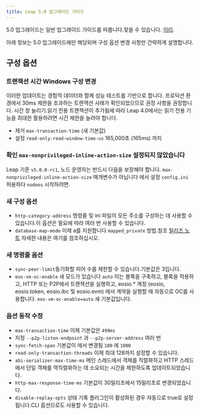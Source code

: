 ```yaml
---
title: Leap 5.0 업그레이드 가이드
---
```


5.0 업그레이드는 일반 업그레이드 가이드를 따릅니다.찾을 수 있습니다. [이리](./01_general-upgrade-guide.md).

아래 정보는 5.0 업그레이드에만 해당되며 구성 옵션 변경 사항만 간략하게 설명합니다.

## 구성 옵션

### 트랜잭션 시간 Windows 구성 변경

이러한 업데이트는 경험적 데이터와 함께 성능 테스트를 기반으로 합니다.
프로덕션 환경에서 30ms 제한을 초과하는 트랜잭션 사례가 확인되었으므로 권장 사항을 권장합니다. 
시간 창 늘리기.읽기 전용 트랜잭션이 추가됨에 따라 
Leap 4.0에서는 읽기 전용 기능을 최대한 활용하려면 시간 제한을 늘려야 합니다.


- 제거 `max-transaction-time` (새 기본값)
- 설정 `read-only-read-window-time-us` 165,000초 (165ms) 까지 


### 확인 `max-nonprivileged-inline-action-size` 설정되지 않았습니다
Leap 기준 `v5.0.0-rc1`, 노드 운영자는 반드시 다음을 보장해야 합니다. `max-nonprivileged-inline-action-size` 매개변수가 아닙니다 
에서 설정 `config.ini` 허용하다 `nodeos` 시작하려면.



### 새 구성 옵션
- `http-category-address` 명령줄 및 ini 파일의 모든 주소를 구성하는 데 사용할 수 있습니다.이 옵션은 필요에 따라 여러 번 사용할 수 있습니다.
- `database-map-mode` 이제 a를 지원합니다 `mapped_private` 방법.참조 [릴리즈 노트](https://github.com/AntelopeIO/leap/releases/tag/v5.0.0-rc1) 자세한 내용은 여기를 참조하십시오.

### 새 명령줄 옵션
- `sync-peer-limit`동기화할 피어 수를 제한할 수 있습니다.기본값은 3입니다.
- `eos-vm-oc-enable` 새 모드가 있습니다 `auto` 이는 블록을 구축하고, 블록을 적용하고, HTTP 또는 P2P에서 트랜잭션을 실행하고, eosio.* 계정 (eosio, eosio.token, eosio.ibc 및 eosio.evm) 에서 계약을 실행할 때 자동으로 OC를 사용합니다. `eos-vm-oc-enable=auto` 새 기본값입니다.

### 옵션 동작 수정
- `max-transaction-time` 이제 기본값은 `499ms`
- 지정 `--p2p-listen-endpoint` 과 `--p2p-server-address` 여러 번
- `sync-fetch-span` 기본값이 에서 변경됨 `100` 에 `1000`
- `read-only-transaction-threads` 이제 최대 128까지 설정할 수 있습니다.
- `abi-serializer-max-time-ms` 메인 스레드에서 객체를 직렬화하고 HTTP 스레드에서 단일 객체를 역직렬화하는 데 소요되는 시간을 제한하도록 업데이트되었습니다.
- `http-max-response-time-ms` 기본값이 30밀리초에서 15밀리초로 변경되었습니다.
- `disable-replay-opts` 상태 기록 플러그인이 활성화된 경우 자동으로 true로 설정됩니다.CLI 옵션으로도 사용할 수 있습니다.

